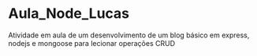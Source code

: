 # Aula_Node_Lucas

Atividade em aula de um desenvolvimento de um blog básico em express, nodejs e mongoose para lecionar operações CRUD
